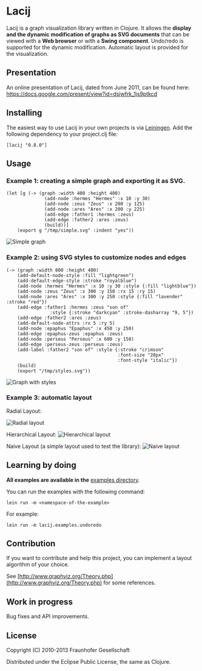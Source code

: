 # Lacij

Lacij is a graph visualization library written in Clojure. It allows the **display
and the dynamic modification of graphs as SVG documents** that can be viewed
with a **Web browser** or with a **Swing component**. Undo/redo is supported for the
dynamic modification. Automatic layout is provided for the visualization.

## Presentation

An online presentation of Lacij, dated from June 2011, can be found here:
https://docs.google.com/present/view?id=dsjwfrk_1js9ptkcd

## Installing

The easiest way to use Lacij in your own projects is via
[Leiningen](http://github.com/technomancy/leiningen). Add the following
dependency to your project.clj file:

    [lacij "0.8.0"]
    
    
## Usage

### Example 1: creating a simple graph and exporting it as SVG.

    (let [g (-> (graph :width 400 :height 400)
                  (add-node :hermes "Hermes" :x 10 :y 30)
                  (add-node :zeus "Zeus" :x 200 :y 125)
                  (add-node :ares "Ares" :x 200 :y 225)
                  (add-edge :father1 :hermes :zeus)
                  (add-edge :father2 :ares :zeus)
                  (build))]
        (export g "/tmp/simple.svg" :indent "yes"))

![Simple graph](https://github.com/pallix/lacij/raw/master/resources/lacij/examples/simple.png)

### Example 2: using SVG styles to customize nodes and edges

    (-> (graph :width 800 :height 400)
        (add-default-node-style :fill "lightgreen")
        (add-default-edge-style :stroke "royalblue")
        (add-node :hermes "Hermes" :x 10 :y 30 :style {:fill "lightblue"})
        (add-node :zeus "Zeus" :x 300 :y 150 :rx 15 :ry 15)
        (add-node :ares "Ares" :x 300 :y 250 :style {:fill "lavender" :stroke "red"})
        (add-edge :father1 :hermes :zeus "son of"
                    :style {:stroke "darkcyan" :stroke-dasharray "9, 5"})
        (add-edge :father2 :ares :zeus)
        (add-default-node-attrs :rx 5 :ry 5)
        (add-node :epaphus "Epaphus" :x 450 :y 250)
        (add-edge :epaphus-zeus :epaphus :zeus)
        (add-node :perseus "Perseus" :x 600 :y 150)
        (add-edge :perseus-zeus :perseus :zeus)
        (add-label :father2 "son of" :style {:stroke "crimson"
                                             :font-size "20px"
                                             :font-style "italic"})
        (build)
        (export "/tmp/styles.svg"))

![Graph with styles](https://github.com/pallix/lacij/raw/master/resources/lacij/examples/styles.png)


### Example 3: automatic layout

Radial Layout:

![Radial layout](https://github.com/pallix/lacij/raw/master/resources/lacij/examples/radial.png)

Hierarchical Layout:
![Hierarchical layout](https://github.com/pallix/lacij/raw/master/resources/lacij/examples/hierarchical.png)

Naive Layout (a simple layout used to test the library):
![Naive layout](https://github.com/pallix/lacij/raw/master/resources/lacij/examples/layout1.png)

## Learning by doing

__All examples are available in the__ [examples directory](https://github.com/pallix/lacij/tree/master/src/lacij/examples/).

You can run the examples with the following command:

    lein run -m <namespace-of-the-example>

For example:

    lein run -m lacij.examples.undoredo

## Contribution

If you want to contribute and help this project, you can implement a layout algorithm of your choice.

See [http://www.graphviz.org/Theory.php](http://www.graphviz.org/Theory.php) for some references.

## Work in progress

Bug fixes and API improvements.


## License

Copyright (C) 2010-2013 Fraunhofer Gesellschaft

Distributed under the Eclipse Public License, the same as Clojure.

